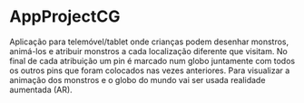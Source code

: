 # AppProjectCG
Aplicação para telemóvel/tablet onde crianças podem desenhar monstros, animá-los e atribuir monstros a cada localização diferente que visitam. No final de cada atribuição um pin é marcado num globo juntamente com todos os outros pins que foram colocados nas vezes anteriores. Para visualizar a animação dos monstros e o globo do mundo vai ser usada realidade aumentada (AR).
